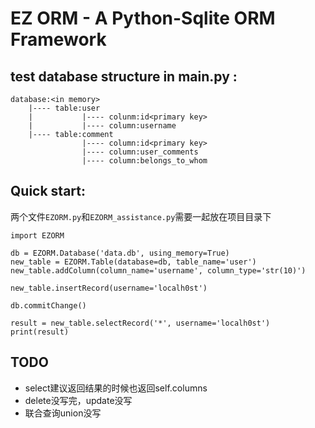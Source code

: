 # EZ ORM - A Python-Sqlite ORM Framework
## test database structure in main.py :
```commandline
database:<in memory>
    |---- table:user
    |           |---- colunm:id<primary key>
    |           |---- column:username
    |---- table:comment
                |---- column:id<primary key>
                |---- column:user_comments
                |---- column:belongs_to_whom
```

## Quick start:
两个文件`EZORM.py`和`EZORM_assistance.py`需要一起放在项目目录下
```commandline
import EZORM

db = EZORM.Database('data.db', using_memory=True)
new_table = EZORM.Table(database=db, table_name='user')
new_table.addColumn(column_name='username', column_type='str(10)')

new_table.insertRecord(username='localh0st')

db.commitChange()

result = new_table.selectRecord('*', username='localh0st')
print(result)
```


## TODO
* select建议返回结果的时候也返回self.columns
* delete没写完，update没写
* 联合查询union没写